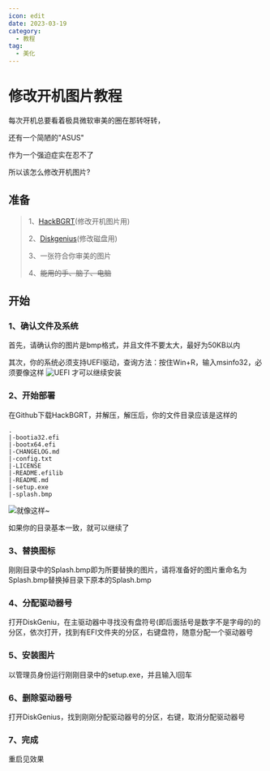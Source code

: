 ```yaml
---
icon: edit
date: 2023-03-19
category:
  - 教程
tag:
  - 美化
---
```

# 修改开机图片教程
每次开机总要看着极具微软审美的圈在那转呀转，

还有一个简陋的"ASUS"

作为一个强迫症实在忍不了

所以该怎么修改开机图片?
## 准备
> 1、[HackBGRT](https://sksblog.netlify.app/posts/Download/HackBGRT.html)(修改开机图片用)
>
> 2、[Diskgenius](https://sksblog.netlify.app/posts/Download/DiskGenius.html)(修改磁盘用)
>
> 3、一张符合你审美的图片
>
> 4、~~能用的手、脑子、电脑~~

## 开始
### 1、确认文件及系统
首先，请确认你的图片是bmp格式，并且文件不要太大，最好为50KB以内

其次，你的系统必须支持UEFI驱动，查询方法：按住Win+R，输入msinfo32，必须要像这样
![UEFI](https://sksimages.netlify.app/images/02.png)
才可以继续安装

### 2、开始部署
在Github下载HackBGRT，并解压，解压后，你的文件目录应该是这样的
``` 
.
|-bootia32.efi
|-bootx64.efi
|-CHANGELOG.md
|-config.txt
|-LICENSE
|-README.efilib
|-README.md
|-setup.exe
|-splash.bmp

```
![就像这样~](https://sksimages.netlify.app/images/01.png)

如果你的目录基本一致，就可以继续了

### 3、替换图标
刚刚目录中的Splash.bmp即为所要替换的图片，请将准备好的图片重命名为Splash.bmp替换掉目录下原本的Splash.bmp

### 4、分配驱动器号
打开DiskGeniu，在主驱动器中寻找没有盘符号(即后面括号是数字不是字母的)的分区，依次打开，找到有EFI文件夹的分区，右键盘符，随意分配一个驱动器号

### 5、安装图片
以管理员身份运行刚刚目录中的setup.exe，并且输入I回车

### 6、删除驱动器号
打开DiskGenius，找到刚刚分配驱动器号的分区，右键，取消分配驱动器号

### 7、完成
重启见效果

